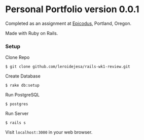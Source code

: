# Personal Portfolio version 0.0.1

Completed as an assignment at [Epicodus](www.epicodus.com), Portland, Oregon.

Made with Ruby on Rails.

### Setup

Clone Repo

`$ git clone github.com/leroidejesa/rails-wk1-review.git`

Create Database

`$ rake db:setup`

Run PostgreSQL

`$ postgres`

Run Server

`$ rails s`

Visit `localhost:3000` in your web browser.

